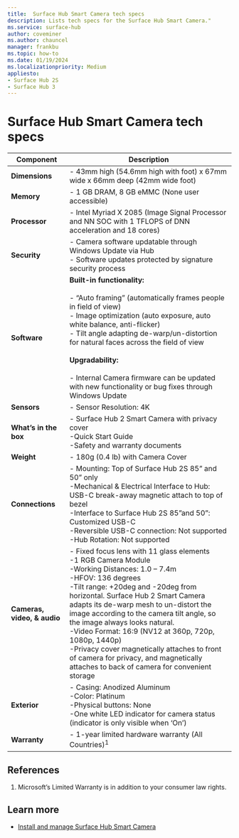 ```yaml
---
title:  Surface Hub Smart Camera tech specs
description: Lists tech specs for the Surface Hub Smart Camera."
ms.service: surface-hub
author: coveminer
ms.author: chauncel
manager: frankbu
ms.topic: how-to
ms.date: 01/19/2024
ms.localizationpriority: Medium
appliesto:
- Surface Hub 2S
- Surface Hub 3
---
```


# Surface Hub Smart Camera tech specs


| Component                     | Description                                                                                                                                                                                                                                                                                                                                                                                                                                                                                                                 |
| ----------------------------- | --------------------------------------------------------------------------------------------------------------------------------------------------------------------------------------------------------------------------------------------------------------------------------------------------------------------------------------------------------------------------------------------------------------------------------------------------------------------------------------------------------------------------- |
| **Dimensions**                | - 43mm high (54.6mm high with foot) x 67mm wide x 66mm deep (42mm wide foot)                                                                                                                                                                                                                                                                                                                                                                                                                                                  |
| **Memory**                    | - 1 GB DRAM, 8 GB eMMC (None user accessible)                                                                                                                                                                                                                                                                                                                                                                                                                                                                                 |
| **Processor**                 | - Intel Myriad X 2085 (Image Signal Processor and NN SOC with 1 TFLOPS of DNN acceleration and 18 cores)                                                                                                                                                                                                                                                                                                                                                                                                                      |
| **Security**                  | - Camera software updatable through Windows Update via Hub<br> - Software updates protected by signature security process                                                                                                                                                                                                                                                                                                                                                                                                        |
| **Software**                  | **Built-in functionality:**<br><br>- “Auto framing” (automatically frames people in field of view)<br>- Image optimization (auto exposure, auto white balance, anti-flicker)<br>- Tilt angle adapting de-warp/un-distortion for natural faces across the field of view<br><br>**Upgradability:**<br><br>- Internal Camera firmware can be updated with new functionality or bug fixes through Windows Update                                                                                                                |
| **Sensors**                   | - Sensor Resolution: 4K                                                                                                                                                                                                                                                                                                                                                                                                                                                                                                       |
| **What’s in the box**         | - Surface Hub 2 Smart Camera with privacy cover<br>-Quick Start Guide<br>-Safety and warranty documents                                                                                                                                                                                                                                                                                                                                                                                                                         |
| **Weight**                    | - 180g (0.4 lb) with Camera Cover                                                                                                                                                                                                                                                                                                                                                                                                                                                                                             |
| **Connections**               | - Mounting: Top of Surface Hub 2S 85” and 50” only<br>-Mechanical & Electrical Interface to Hub: USB-C break-away magnetic attach to top of bezel<br>-Interface to Surface Hub 2S 85”and 50”: Customized USB-C<br>-Reversible USB-C connection: Not supported<br>-Hub Rotation: Not supported                                                                                                                                                                                                                                     |
| **Cameras, video, & audio** | - Fixed focus lens with 11 glass elements<br>-1 RGB Camera Module<br>-Working Distances: 1.0 – 7.4m<br>-HFOV: 136 degrees<br>-Tilt range: +20deg and -20deg from horizontal. Surface Hub 2 Smart Camera adapts its de-warp mesh to un-distort the image according to the camera tilt angle, so the image always looks natural.<br>-Video Format: 16:9 (NV12 at 360p, 720p, 1080p, 1440p)<br>-Privacy cover magnetically attaches to front of camera for privacy, and magnetically attaches to back of camera for convenient storage |
| **Exterior**                  | - Casing: Anodized Aluminum<br>-Color: Platinum<br>-Physical buttons: None<br>-One white LED indicator for camera status (indicator is only visible when ‘On’)                                                                                                                                                                                                                                                                                                                                                                   |
| **Warranty**                  | - 1-year limited hardware warranty (All Countries)<sup>1</sup>                                                                                                                                                                                                                                                                                                                                                                                                                                                                            |

## References

1. Microsoft’s Limited Warranty is in addition to your consumer law rights.

## Learn more

- [Install and manage Surface Hub Smart Camera](surface-hub-smart-camera.md)